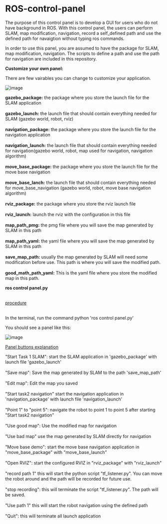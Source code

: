 # ROS-control-panel
The purpose of this control panel is to develop a GUI for users who do not have background in ROS. With this control panel, the users can perform SLAM, map modification, navigation, record a self_defined path and use the defined path for navaigtion without typing ros commands.

In order to use this panel, you are assumed to have the package for SLAM, map modification, navigation. The scripts to define a path and use the path for navigation are included in this repository. 

**Customize your own panel:**

There are few vairables you can change to customize your application.

![image](https://user-images.githubusercontent.com/79799975/141095392-bdc16af4-68a7-4782-8997-99cd959c90a0.png)

**gazebo_package:** the package where you store the launch file for the SLAM application<br /><br />
**gazebo_launch:** the launch file that should contain everything needed for SLAM (gazebo world, robot, rviz)<br /><br />
**navigation_package:** the package where you store the launch file for the navigation application<br /><br />
**navigation_launch:** the launch file that should contain everything needed for navigation(gazebo world, robot, map used for navigation, navigation algorithm)<br /><br />
**move_base_package:** the package where you store the launch file for the move base navigation<br /><br />
**move_base_lanch:** the launch file that should contain everything needed for move_base_navigation (gazebo world, robot, move base navigation algorithm)<br /><br />
**rviz_package:** the package where you store the rviz launch file<br /><br />
**rviz_launch:** launch the rviz with the configuration in this file<br /><br />
**map_path_pmg:** the pmg file where you will save the map generated by SLAM in this path<br /><br />
**map_path_yaml:** the yaml file where you will save the map generated by SLAM in this path <br /><br />
**save_map_path:** usually the map generated by SLAM will need some modification before use. This path is where you will save the modified path. <br /><br />
**good_math_path_yaml:**  This is the yaml file where you store the modified map in this path.<br />


**ros control panel.py** </br></br>

<ins>procedure<ins></br></br>

In the terminal, run the command python 'ros control panel.py'

You should see a panel like this:

![image](https://user-images.githubusercontent.com/79799975/141094604-b158af6b-d192-4092-8277-1172d0c4f8e7.png)

<ins>Panel buttons explanation<ins>

"Start Task 1 SLAM": start the SLAM application in 'gazebo_package' with launch file 'gazebo_launch'<br /><br />
"Save map": Save the map generated by SLAM to the path 'save_map_path'<br /><br />
"Edit map": Edit the map you saved <br /><br />
"Start task2 navigation" start the navigation application in 'navigation_package' with launch file 'navigation_launch'<br /><br />
"Point 1" to "point 5": navigate the robot to point 1 to point 5  after starting "Start task2 navigation"<br /><br />
"Use good map": Use the modified map for navigation<br /><br />
"Use bad map" use the map generated by SLAM directly for navigation<br /><br />
"Move base demo": start the move base navigation application in "move_base_package" with "move_base_launch"<br /><br />
"Open RVIZ": start the configured RVIZ in "rviz_package" with "rviz_launch"<br /><br />
"record path 1" this will start the python script "tf_listener.py". You can move the robot around and the path will be recorded for future use.<br /><br />
"stop recording": this will terminate the script "tf_listener.py". The path will be saved.<br /><br />
"Use path 1" this will start the robot navigation using the defined path<br /><br />
"Quit": this will terminate all launch application 
